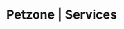---
title: Petzone | Services
layout: service-individual
label: "Medical Treatment & Advice"
text: "All animals deserve compassionate veterinary care therefore we strive to provide the best care for your pet. PetZone Veterinarians are trained to treat a variety of animal species from dogs, cats, rabbits and birds to farm animals. We suggest annual check-ups for young pets and increasing the frequency as your pets age. We perform routine physical exams which are important for a pet to live a healthy life. A routine check-up ensures that our veterinarians listen to your pet’s heart and lungs, try and identify any unusual lumps as well as any other health issues they might have. A physical exam is critical in catching/spotting problems before they can become life threatening. We provide microchipping, cardiac and physiotherapy consultations across all clinics. If your pet has slipped off their leash during a walk, run away through an open front door or been stolen, microchipping will help us identify them and their parents within minutes. It is also essential for pet parents who travel abroad with their pets."

---